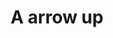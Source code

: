 ---
title: A arrow up
tags: ["a", "arrow", "up", "direction", "pointer", "navigate"]
icon: a-arrow-up
svg: '<svg xmlns="http://www.w3.org/2000/svg" width="24" height="24" fill="none" viewBox="0 0 24 24" stroke-width="1.5" stroke-linecap="round" stroke-linejoin="round" stroke="currentColor"><path d="M9.5 13.667 7 7l-2.5 6.667m5 0L10.75 17M9.5 13.667h-5M3.25 17l1.25-3.333M17.25 7.5v9m3.5-6L17.25 7l-3.5 3.5"/></svg>'
---